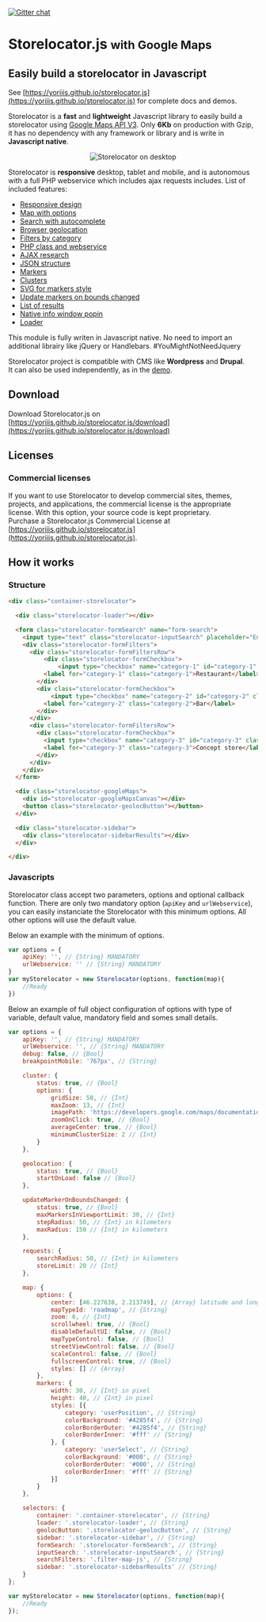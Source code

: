 [![Gitter chat](https://badges.gitter.im/gitterHQ/gitter.png)](https://gitter.im/store-locator/store-locator)

# Storelocator.js <small>with Google Maps</small>

## Easily build a storelocator in Javascript

See [https://yoriiis.github.io/storelocator.js](https://yoriiis.github.io/storelocator.js) for complete docs and demos.<br />

Storelocator is a **fast** and **lightweight** Javascript library to easily build a storelocator using <a href="https://developers.google.com/maps/documentation/javascript/" target="_blank" title="Documentation">Google Maps API V3</a>. Only **6Kb** on production with Gzip, it has no dependency with any framework or library and is write in **Javascript native**.

<center style="image-rendering: -webkit-optimize-contrast;">
<img src="https://yoriiis.github.io/storelocator.js/img/desktop.jpg" alt="Storelocator on desktop" />
</center>

Storelocator is **responsive** desktop, tablet and mobile, and is autonomous with a full PHP webservice which includes ajax requests includes. List of included features:

* [Responsive design](https://yoriiis.github.io/storelocator.js/features/#responsive-design)
* [Map with options](https://yoriiis.github.io/storelocator.js/features/#maps-options)
* [Search with autocomplete](https://yoriiis.github.io/storelocator.js/features/#autocomplete)
* [Browser geolocation](https://yoriiis.github.io/storelocator.js/features/#geolocation)
* [Filters by category](https://yoriiis.github.io/storelocator.js/features/#filters)
* [PHP class and webservice](https://yoriiis.github.io/storelocator.js/features/#php-class-and-webservice)
* [AJAX research](https://yoriiis.github.io/storelocator.js/features/#ajax-research)
* [JSON structure](https://yoriiis.github.io/storelocator.js/features/#json-structure)
* [Markers](https://yoriiis.github.io/storelocator.js/features/#markers)
* [Clusters](https://yoriiis.github.io/storelocator.js/features/#clusters)
* [SVG for markers style](https://yoriiis.github.io/storelocator.js/features/#markers)
* [Update markers on bounds changed](https://yoriiis.github.io/storelocator.js/features/#markers-update-on-bounds-changed)
* [List of results](https://yoriiis.github.io/storelocator.js/features/#results)
* [Native info window popin](https://yoriiis.github.io/storelocator.js/features/#infowindow)
* [Loader](https://yoriiis.github.io/storelocator.js/features/#loader)

This module is fully writen in Javascript native. No need to import an additional librairy like jQuery or Handlebars. #YouMightNotNeedJquery<br />

Storelocator project is compatible with CMS like <strong>Wordpress</strong> and <strong>Drupal</strong>.<br />
It can also be used independently, as in the [demo](https://yoriiis.github.io/storelocator.js/demo).

## Download

Download Storelocator.js on [https://yoriiis.github.io/storelocator.js/download](https://yoriiis.github.io/storelocator.js/download)

## Licenses

### Commercial licenses

If you want to use Storelocator to develop commercial sites, themes, projects, and applications, the commercial license is the appropriate license. With this option, your source code is kept proprietary.<br />
Purchase a Storelocator.js Commercial License at [https://yoriiis.github.io/storelocator.js](https://yoriiis.github.io/storelocator.js).

## How it works

### Structure

```html
<div class="container-storelocator">

  <div class="storelocator-loader"></div>

  <form class="storelocator-formSearch" name="form-search">
    <input type="text" class="storelocator-inputSearch" placeholder="Enter a location" autocomplete="off" value="" required />
    <div class="storelocator-formFilters">
      <div class="storelocator-formFiltersRow">
          <div class="storelocator-formCheckbox">
              <input type="checkbox" name="category-1" id="category-1" class="filter-map-js" checked="checked" value="1" />
          <label for="category-1" class="category-1">Restaurant</label>
        </div>
        <div class="storelocator-formCheckbox">
            <input type="checkbox" name="category-2" id="category-2" class="filter-map-js" checked="checked" value="2" />
          <label for="category-2" class="category-2">Bar</label>
        </div>
      </div>
      <div class="storelocator-formFiltersRow">
        <div class="storelocator-formCheckbox">
          <input type="checkbox" name="category-3" id="category-3" class="filter-map-js" checked="checked" value="3" />
          <label for="category-3" class="category-3">Concept store</label>
        </div>
      </div>
    </div>
  </form>

  <div class="storelocator-googleMaps">
    <div id="storelocator-googleMapsCanvas"></div>
    <button class="storelocator-geolocButton"></button>
  </div>

  <div class="storelocator-sidebar">
    <div class="storelocator-sidebarResults"></div>
  </div>

</div>
```

### Javascripts

Storelocator class accept two parameters, options and optional callback function. There are only two mandatory option (`apiKey` and `urlWebservice`), you can easily instanciate the Storelocator with this minimum options. All other options will use the default value.

Below an example with the minimum of options.

```javascript
var options = {
    apiKey: '', // {String} MANDATORY
    urlWebservice: '' // {String} MANDATORY
}
var myStorelocator = new Storelocator(options, function(map){
    //Ready
})
```

Below an example of full object configuration of options with type of variable, default value, mandatory field and somes small details.

```javascript
var options = {
    apiKey: '', // {String} MANDATORY
    urlWebservice: '', // {String} MANDATORY
    debug: false, // {Bool}
    breakpointMobile: '767px', // {String}

    cluster: {
        status: true, // {Bool}
        options: {
            gridSize: 50, // {Int}
            maxZoom: 13, // {Int}
            imagePath: 'https://developers.google.com/maps/documentation/javascript/examples/markerclusterer/m', // {String}
            zoomOnClick: true, // {Bool}
            averageCenter: true, // {Bool}
            minimumClusterSize: 2 // {Int}
        }
    },

    geolocation: {
        status: true, // {Bool}
        startOnLoad: false // {Bool}
    },

    updateMarkerOnBoundsChanged: {
        status: true, // {Bool}
        maxMarkersInViewportLimit: 30, // {Int}
        stepRadius: 50, // {Int} in kilometers
        maxRadius: 150 // {Int} in kilometers
    },

    requests: {
        searchRadius: 50, // {Int} in kilometers
        storeLimit: 20 // {Int}
    },

    map: {
        options: {
            center: [46.227638, 2.213749], // {Array} latitude and longitude
            mapTypeId: 'roadmap', // {String}
            zoom: 6, // {Int}
            scrollwheel: true, // {Bool}
            disableDefaultUI: false, // {Bool}
            mapTypeControl: false, // {Bool}
            streetViewControl: false, // {Bool}
            scaleControl: false, // {Bool}
            fullscreenControl: true, // {Bool}
            styles: [] // {Array}
        },
        markers: {
            width: 30, // {Int} in pixel
            height: 40, // {Int} in pixel
            styles: [{
                category: 'userPosition', // {String}
                colorBackground: '#4285f4', // {String}
                colorBorderOuter: '#4285f4', // {String}
                colorBorderInner: '#fff' // {String}
            }, {
                category: 'userSelect', // {String}
                colorBackground: '#000', // {String}
                colorBorderOuter: '#000', // {String}
                colorBorderInner: '#fff' // {String}
            }]
        }
    },

    selectors: {
        container: '.container-storelocator', // {String}
        loader: '.storelocator-loader', // {String}
        geolocButton: '.storelocator-geolocButton', // {String}
        sidebar: '.storelocator-sidebar', // {String}
        formSearch: '.storelocator-formSearch', // {String}
        inputSearch: '.storelocator-inputSearch', // {String}
        searchFilters: '.filter-map-js', // {String}
        sidebar: '.storelocator-sidebarResults' // {String}
    }
};

var myStorelocator = new Storelocator(options, function(map){
    //Ready
});
```

